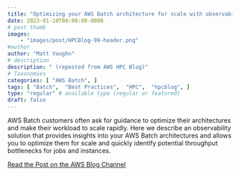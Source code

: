 ```yaml
---
title: "Optimizing your AWS Batch architecture for scale with observability dashboards"
date: 2023-01-10T00:00:00-0800
# post thumb
images:
    - "images/post/HPCBlog-99-header.png"
#author
author: "Matt Vaughn"
# description
description: " (reposted from AWS HPC Blog)"
# Taxonomies
categories: [ "AWS Batch", ]
tags: [ "Batch",  "Best Practices",  "HPC",  "hpcblog", ]
type: "regular" # available type (regular or featured)
draft: false
---
```


AWS Batch customers often ask for guidance to optimize their architectures and make their workload to scale rapidly. Here we describe an observability solution that provides insights into your AWS Batch architectures and allows you to optimize them for scale and quickly identify potential throughput bottlenecks for jobs and instances.

<a href="https://aws.amazon.com/blogs/hpc/optimizing-aws-batch-with-observability-dashboards/" class="btn btn-primary btn-lg active" role="button" aria-pressed="true" style="margin-top: 8px;">Read the Post on the AWS Blog Channel</a>